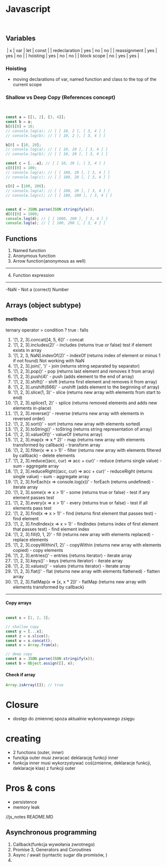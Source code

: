 # Javascript
​
## Variables
​
| x | var | let | const |
| redeclaration | yes | no | no |
| reassignment | yes | yes | no |
| hoisting | yes | no | no |
| block scope | no | yes | yes |
​
### Hoisting
- moving declarations of var, named function and class to the top of the current scope
​
### Shallow vs Deep Copy (References concept)
​
```js
const a = [[1, 2], [3, 4]];
const b = a;
b[0][0] = 10;
// console.log(a); // [ [ 10, 2 ], [ 3, 4 ] ]
// console.log(b); // [ [ 10, 2 ], [ 3, 4 ] ]
​
b[0] = [10, 20];
// console.log(a); // [ [ 10, 20 ], [ 3, 4 ] ]
// console.log(b); // [ [ 10, 20 ], [ 3, 4 ] ]
​
const c = [...a]; // [ [ 10, 20 ], [ 3, 4 ] ]
c[0][0] = 100;
// console.log(a); // [ [ 100, 20 ], [ 3, 4 ] ]
// console.log(c); // [ [ 100, 20 ], [ 3, 4 ] ]
​
c[0] = [100, 200];
// console.log(a); // [ [ 100, 20 ], [ 3, 4 ] ]
// console.log(c); // [ [ 100, 200 ], [ 3, 4 ] ]
​
​
const d = JSON.parse(JSON.stringify(a));
d[0][0] = 1000;
console.log(d); // [ [ 1000, 200 ], [ 3, 4 ] ]
console.log(a); // [ [ 100, 200 ], [ 3, 4 ] ]
```

## Functions

1. Named function
2. Anonymous function
3. Arrow function(anonymous as well)
---
4. Function expression

---

-NaN - Not a (correct) Number

## Arrays (object subtype) 
### methods
ternary operator = condition ? true : falls 

1. '[1, 2, 3].concat([4, 5, 6])' - concat
2. '[1, 2, 3].includes(2)' - includes (returns true or false) test if element exists in array
3. '[1, 2, 3, NaN].indexOf(2)' - indexOf (returns index of element or minus 1 if not found) Not working with NaN
4. '[1, 2, 3].join(', ')' - join (returns string separated by separator)
5. '[1, 2, 3].pop()' - pop (returns last element and removes it from array)
6. '[1, 2, 3].push(4)' - push (adds element to the end of array)
7. '[1, 2, 3].shift()' - shift (returns first element and removes it from array)
8. '[1, 2, 3].unshift(666)' - unshift (adds element to the beginning of array)
9. '[1, 2, 3].slice(1, 3)' - slice (returns new array with elements from start to end)
10. '[1, 2, 3].splice(1, 2)' - splice (returns removed elements and adds new elements in-place)
11. '[1, 2, 3].reverse()' - reverse (returns new array with elements in reversed order)
12. '[1, 2, 3].sort()' - sort (returns new array with elements sorted)
13. '[1, 2, 3].toString()' - toString (returns string representation of array)
14. '[1, 2, 3].valueOf()' - valueOf (returns array)
15. '[1, 2, 3].map(x => x * 2)' - map (returns new array with elements transformed by callback) - transform array
16. '[1, 2, 3].filter(x => x > 1)' - filter (returns new array with elements filtered by callback) - delete elements
17. '[1, 2, 3].reduce((acc, cur) => acc + cur)' - reduce (returns single value) - sum - aggregate array
18. '[1, 2, 3].reduceRight((acc, cur) => acc + cur)' - reduceRight (returns single value) - sum - aggregate array
19. '[1, 2, 3].forEach(x => console.log(x))' - forEach (returns undefined) - iterate array
20. '[1, 2, 3].some(x => x > 1)' - some (returns true or false) - test if any element passes test
21. '[1, 2, 3].every(x => x > 1)' - every (returns true or false) - test if all elements pass test
22. '[1, 2, 3].find(x => x > 1)' - find (returns first element that passes test) - find element
23. '[1, 2, 3].findIndex(x => x > 1)' - findIndex (returns index of first element that passes test) - find element index
24. '[1, 2, 3].fill(0, 1, 2)' - fill (returns new array with elements replaced) - replace elements
25. '[1, 2, 3].copyWithin(1, 2)' - copyWithin (returns new array with elements copied) - copy elements
26. '[1, 2, 3].entries()' - entries (returns iterator) - iterate array
27. '[1, 2, 3].keys()' - keys (returns iterator) - iterate array
28. '[1, 2, 3].values()' - values (returns iterator) - iterate array
29. '[1, 2, 3].flat()' - flat (returns new array with elements flattened) - flatten array
30. '[1, 2, 3].flatMap(x => [x, x * 2])' - flatMap (returns new array with elements transformed by callback)

---

#### Copy arrays

```js

const x = [1, 2, 3];

// shallow copy
const y = [...x];
const z = x.slice();
const w = x.concat();
const v = Array.from(x);

// deep copy
const a = JSON.parse(JSON.stringify(x));
const b = Object.assign([], x);
```

#### Check if array

```js
Array.isArray([]); // true
```

# Closure

- dostęp do zmiennej spoza aktualnie wykonywanego zsięgu 

# creating

- 2 functions (outer, inner)
- funckja outer musi zwracać deklarację funkcji inner 
- funkcja inner musi wykorzystywać coś(zmienne, deklaracje funkcji, deklaracje klas) z funkcji outer 

# Pros & cons

- persistence
- memory leak 



//js_notes README.MD

## Asynchronous programming
1. Callback(funkcja wywołania zwrotnego)
2. Promise 
3, Generators and Coroutines
4. Async / await (syntactic sugar dla promisów, )
5. 
